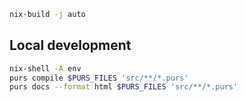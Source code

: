 ```bash
nix-build -j auto
```

## Local development

```bash
nix-shell -A env
purs compile $PURS_FILES 'src/**/*.purs'
purs docs --format html $PURS_FILES 'src/**/*.purs'
```
